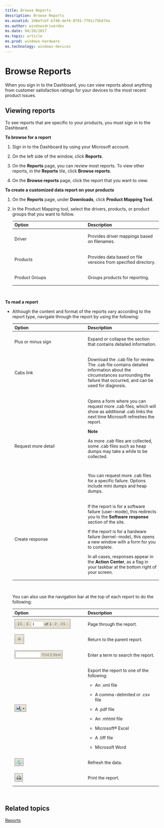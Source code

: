 ```yaml
---
title: Browse Reports
description: Browse Reports
ms.assetid: 2d8efcbf-b740-4ef4-8791-7791c75b474a
ms.author: windowsdriverdev
ms.date: 04/20/2017
ms.topic: article
ms.prod: windows-hardware
ms.technology: windows-devices
---
```


# Browse Reports


When you sign in to the Dashboard, you can view reports about anything from customer satisfaction ratings for your devices to the most recent product issues.

## <span id="Viewing_reports"></span><span id="viewing_reports"></span><span id="VIEWING_REPORTS"></span>Viewing reports


To see reports that are specific to your products, you must sign in to the Dashboard.

**To browse for a report**

1.  Sign in to the Dashboard by using your Microsoft account.

2.  On the left side of the window, click **Reports**.

3.  On the **Reports** page, you can review most reports. To view other reports, in the **Reports** tile, click **Browse reports**.

4.  On the **Browse reports** page, click the report that you want to view.

**To create a customized data report on your products**

1.  On the **Reports** page, under **Downloads**, click **Product Mapping Tool**.

2.  In the Product Mapping tool, select the drivers, products, or product groups that you want to follow.

    <table>
    <colgroup>
    <col width="50%" />
    <col width="50%" />
    </colgroup>
    <thead>
    <tr class="header">
    <th>Option</th>
    <th>Description</th>
    </tr>
    </thead>
    <tbody>
    <tr class="odd">
    <td><p>Driver</p></td>
    <td><p>Provides driver mappings based on filenames.</p></td>
    </tr>
    <tr class="even">
    <td><p>Products</p></td>
    <td><p>Provides data based on file versions from specified directory.</p></td>
    </tr>
    <tr class="odd">
    <td><p>Product Groups</p></td>
    <td><p>Groups products for reporting.</p></td>
    </tr>
    </tbody>
    </table>

     

**To read a report**

-   Although the content and format of the reports vary according to the report type, navigate through the report by using the following:

    <table>
    <colgroup>
    <col width="50%" />
    <col width="50%" />
    </colgroup>
    <thead>
    <tr class="header">
    <th>Option</th>
    <th>Description</th>
    </tr>
    </thead>
    <tbody>
    <tr class="odd">
    <td><p>Plus or minus sign</p></td>
    <td><p>Expand or collapse the section that contains detailed information.</p></td>
    </tr>
    <tr class="even">
    <td><p>Cabs link</p></td>
    <td><p>Download the .cab file for review. The .cab file contains detailed information about the circumstances surrounding the failure that occurred, and can be used for diagnosis.</p></td>
    </tr>
    <tr class="odd">
    <td><p>Request more detail</p></td>
    <td><p>Opens a form where you can request more .cab files, which will show as additional .cab links the next time Microsoft refreshes the report.</p>
    <div class="alert">
    <strong>Note</strong>  
    <p>As more .cab files are collected, some .cab files such as heap dumps may take a while to be collected.</p>
    </div>
    <div>
     
    </div>
    <p>You can request more .cab files for a specific failure. Options include mini dumps and heap dumps.</p></td>
    </tr>
    <tr class="even">
    <td><p>Create response</p></td>
    <td><p>If the report is for a software failure (user-mode), this redirects you to the <strong>Software response</strong> section of the site.</p>
    <p>If the report is for a hardware failure (kernel-mode), this opens a new window with a form for you to complete.</p>
    <p>In all cases, responses appear in the <strong>Action Center</strong>, as a flag in your taskbar at the bottom right of your screen.</p></td>
    </tr>
    </tbody>
    </table>

     

    You can also use the navigation bar at the top of each report to do the following:

    <table>
    <colgroup>
    <col width="50%" />
    <col width="50%" />
    </colgroup>
    <thead>
    <tr class="header">
    <th>Option</th>
    <th>Description</th>
    </tr>
    </thead>
    <tbody>
    <tr class="odd">
    <td><img src="images/wes-win8-reports-pager.jpg" alt="Navigate the report" /></td>
    <td><p>Page through the report.</p></td>
    </tr>
    <tr class="even">
    <td><img src="images/wes-win8-reports-toparent.jpg" alt="View parent report" /></td>
    <td><p>Return to the parent report.</p></td>
    </tr>
    <tr class="odd">
    <td><img src="images/wes-win8-reports-search.jpg" alt="Search the report" /></td>
    <td><p>Enter a term to search the report.</p></td>
    </tr>
    <tr class="even">
    <td><img src="images/wes-win8-reports.jpg" alt="Export report" /></td>
    <td><p>Export the report to one of the following:</p>
    <ul>
    <li><p>An .xml file</p></li>
    <li><p>A comma-delimited or .csv file</p></li>
    <li><p>A .pdf file</p></li>
    <li><p>An .mhtml file</p></li>
    <li><p>Microsoft® Excel</p></li>
    <li><p>A .tiff file</p></li>
    <li><p>Microsoft Word</p></li>
    </ul></td>
    </tr>
    <tr class="odd">
    <td><img src="images/wes-win8-reports-refresh.jpg" alt="Refresh report" /></td>
    <td><p>Refresh the data.</p></td>
    </tr>
    <tr class="even">
    <td><img src="images/wes-win8-reports-print.jpg" alt="Print report" /></td>
    <td><p>Print the report.</p></td>
    </tr>
    </tbody>
    </table>

     

## <span id="related_topics"></span>Related topics


[Reports](https://msdn.microsoft.com/library/windows/hardware/br230776.aspx)

 

 






